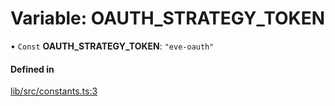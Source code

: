 # Variable: OAUTH_STRATEGY_TOKEN

• `Const` **OAUTH_STRATEGY_TOKEN**: `"eve-oauth"`

#### Defined in

[lib/src/constants.ts:3](https://github.com/joonashak/nestjs-eve-auth/blob/2fa8073/lib/src/constants.ts#L3)
